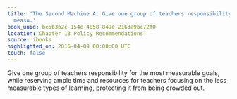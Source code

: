```yaml
---
title: 'The Second Machine A: Give one group of teachers responsibility for the most
  measu…'
book_uuid: be5b3b2c-154c-4858-849e-2163a9bc72f0
location: Chapter 13 Policy Recommendations
source: ibooks
highlighted_on: 2016-04-09 00:00:00 UTC
touch: false
---
```


Give one group of teachers responsibility for the most measurable goals, while reserving ample time and resources for teachers focusing on the less measurable types of learning, protecting it from being crowded out.